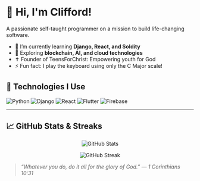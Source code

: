 # 👋 Hi, I'm Clifford!
A passionate self-taught programmer on a mission to build life-changing software.

- 🌱 I’m currently learning **Django, React, and Soldity**
- 🧠 Exploring **blockchain, AI, and cloud technologies**
- ✝️ Founder of TeensForChrist: Empowering youth for God
- ⚡ Fun fact: I play the keyboard using only the C Major scale!

## 🚀 Technologies I Use
![Python](https://img.shields.io/badge/-Python-3776AB?style=for-the-badge&logo=python&logoColor=white)
![Django](https://img.shields.io/badge/-Django-092E20?style=for-the-badge&logo=django&logoColor=white)
![React](https://img.shields.io/badge/-React-61DAFB?style=for-the-badge&logo=react&logoColor=black)
![Flutter](https://img.shields.io/badge/-Flutter-02569B?style=for-the-badge&logo=flutter&logoColor=white)
![Firebase](https://img.shields.io/badge/-Firebase-FFCA28?style=for-the-badge&logo=firebase&logoColor=black)

---

## 📈 GitHub Stats & Streaks
<p align="center">
  <img src="https://github-readme-stats.vercel.app/api?username=CliffordWilsonK&show_icons=true&theme=radical" alt="GitHub Stats" />
</p>

<p align="center">
  <img src="https://streak-stats.demolab.com?user=CliffordWilsonK&theme=radical&hide_border=true" alt="GitHub Streak" />
</p>



> _“Whatever you do, do it all for the glory of God.” — 1 Corinthians 10:31_

